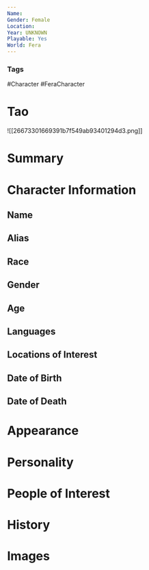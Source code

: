 ```yaml
---
Name: 
Gender: Female
Location: 
Year: UNKNOWN
Playable: Yes
World: Fera
---
```


### Tags
#Character #FeraCharacter 

# Tao
![[26673301669391b7f549ab93401294d3.png]]

# Summary


# Character Information

## Name

## Alias

## Race

## Gender

## Age

## Languages

## Locations of Interest

## Date of Birth

## Date of Death

# Appearance

# Personality

# People of Interest

# History

# Images
